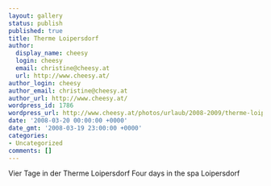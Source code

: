 ```yaml
---
layout: gallery
status: publish
published: true
title: Therme Loipersdorf
author:
  display_name: cheesy
  login: cheesy
  email: christine@cheesy.at
  url: http://www.cheesy.at/
author_login: cheesy
author_email: christine@cheesy.at
author_url: http://www.cheesy.at/
wordpress_id: 1786
wordpress_url: http://www.cheesy.at/photos/urlaub/2008-2009/therme-loipersdorf/
date: '2008-03-20 00:00:00 +0000'
date_gmt: '2008-03-19 23:00:00 +0000'
categories:
- Uncategorized
comments: []
---
```

<!--:de-->Vier Tage in der Therme Loipersdorf
<!--:--><!--:en-->Four days in the spa Loipersdorf
<!--:-->
